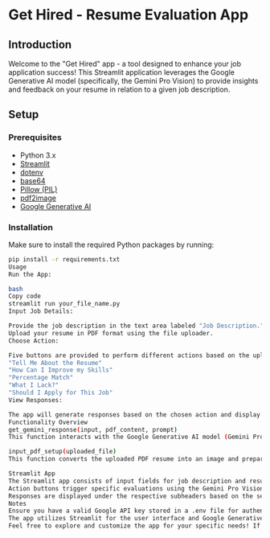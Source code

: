 # **Get Hired - Resume Evaluation App**

## **Introduction**
Welcome to the "Get Hired" app - a tool designed to enhance your job application success! This Streamlit application leverages the Google Generative AI model (specifically, the Gemini Pro Vision) to provide insights and feedback on your resume in relation to a given job description.

## **Setup**

### **Prerequisites**
- Python 3.x
- [Streamlit](https://www.streamlit.io/)
- [dotenv](https://pypi.org/project/python-dotenv/)
- [base64](https://docs.python.org/3/library/base64.html)
- [Pillow (PIL)](https://pillow.readthedocs.io/)
- [pdf2image](https://pypi.org/project/pdf2image/)
- [Google Generative AI](https://github.com/googleapis/python-generators)

### **Installation**
Make sure to install the required Python packages by running:
```bash
pip install -r requirements.txt
Usage
Run the App:

bash
Copy code
streamlit run your_file_name.py
Input Job Details:

Provide the job description in the text area labeled "Job Description."
Upload your resume in PDF format using the file uploader.
Choose Action:

Five buttons are provided to perform different actions based on the uploaded resume:
"Tell Me About the Resume"
"How Can I Improve my Skills"
"Percentage Match"
"What I Lack?"
"Should I Apply for This Job"
View Responses:

The app will generate responses based on the chosen action and display them under the respective subheader.
Functionality Overview
get_gemini_response(input, pdf_content, prompt)
This function interacts with the Google Generative AI model (Gemini Pro Vision) to generate responses based on the given input, PDF content, and prompt.

input_pdf_setup(uploaded_file)
This function converts the uploaded PDF resume into an image and prepares it for further processing.

Streamlit App
The Streamlit app consists of input fields for job description and resume upload.
Action buttons trigger specific evaluations using the Gemini Pro Vision model.
Responses are displayed under the respective subheaders based on the selected action.
Notes
Ensure you have a valid Google API key stored in a .env file for authentication.
The app utilizes Streamlit for the user interface and Google Generative AI for content generation.
Feel free to explore and customize the app for your specific needs! If you encounter any issues, refer to the documentation of the used libraries or contact the developer for assistance.
